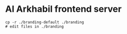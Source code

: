 # Al Arkhabil frontend server

```
cp -r ./branding-default ./branding
# edit files in ./branding
```
